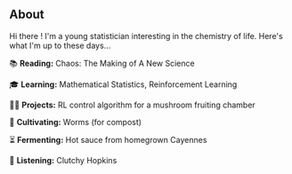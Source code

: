 ## About

Hi there ! I'm a young statistician interesting in the chemistry of life. Here's what I'm up to these days...

📚 **Reading:** Chaos: The Making of A New Science

🎓 **Learning:** Mathematical Statistics, Reinforcement Learning

👩‍💻 **Projects:** RL control algorithm for a mushroom fruiting chamber

🌾 **Cultivating:** Worms (for compost)

⏳ **Fermenting:** Hot sauce from homegrown Cayennes

🎷 **Listening:** Clutchy Hopkins

